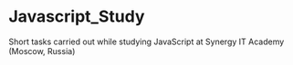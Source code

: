 # Javascript_Study

Short tasks carried out while studying JavaScript at Synergy IT Academy (Moscow, Russia)
